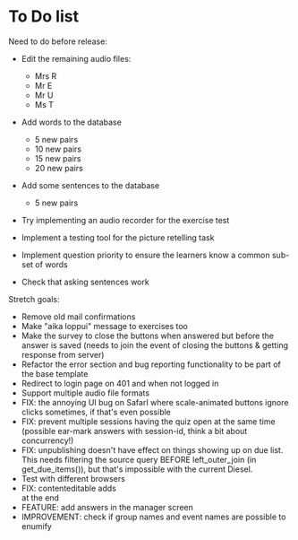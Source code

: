 # To Do list

Need to do before release:

- Edit the remaining audio files:
	- Mrs R
	- Mr E
	- Mr U
	- Ms T
- Add words to the database
	- 5 new pairs
	- 10 new pairs
	- 15 new pairs
	- 20 new pairs
- Add some sentences to the database
	- 5 new pairs

- Try implementing an audio recorder for the exercise test
- Implement a testing tool for the picture retelling task
- Implement question priority to ensure the learners know a common sub-set of words
- Check that asking sentences work


Stretch goals:
- Remove old mail confirmations
- Make "aika loppui" message to exercises too
- Make the survey to close the buttons when answered but before the answer is saved (needs to join the event of closing the buttons & getting response from server)
- Refactor the error section and bug reporting functionality to be part of the base template
- Redirect to login page on 401 and when not logged in
- Support multiple audio file formats
- FIX: the annoying UI bug on SafarI where scale-animated buttons ignore clicks sometimes, if that's even possible
- FIX: prevent multiple sessions having the quiz open at the same time (possible ear-mark answers with session-id, think a bit about concurrency!)
- FIX: unpublishing doesn't have effect on things showing up on due list. This needs filtering the source query BEFORE left_outer_join (in get_due_items()), but that's impossible with the current Diesel.
- Test with different browsers
- FIX: contenteditable adds <br> at the end
- FEATURE: add answers in the manager screen
- IMPROVEMENT: check if group names and event names are possible to enumify
